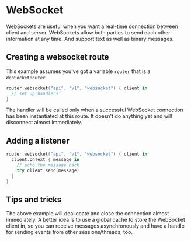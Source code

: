 # WebSocket

WebSockets are useful when you want a real-time connection between client and server. WebSockets allow both parties to send each other information at any time. And support text as well as binary messages.

## Creating a websocket route

This example assumes you've got a variable `router` that is a `WebSocketRouter`.

```swift
router.websocket("api", "v1", "websocket") { client in
  // set up handlers
}
```

The handler will be called only when a successful WebSocket connection has been instantiated at this route. It doesn't do anything yet and will disconnect almost immediately.

## Adding a listener

```swift
router.websocket("api", "v1", "websocket") { client in
  client.onText { message in
    // echo the message back
    try client.send(message)
  }
}
```

## Tips and tricks
The above example will deallocate and close the connection almost immediately. A better idea is to use a global cache to store the WebSocket client in, so you can receive messages asynchronously and have a handle for sending events from other sessions/threads, too.
